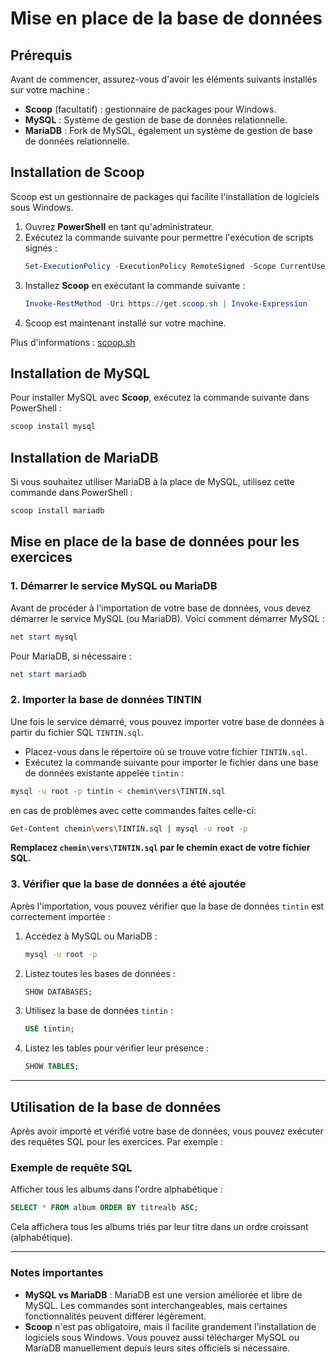 # Mise en place de la base de données

## Prérequis
Avant de commencer, assurez-vous d'avoir les éléments suivants installés sur votre machine :

- **Scoop** (facultatif) : gestionnaire de packages pour Windows.
- **MySQL** : Système de gestion de base de données relationnelle.
- **MariaDB** : Fork de MySQL, également un système de gestion de base de données relationnelle.

## Installation de Scoop
Scoop est un gestionnaire de packages qui facilite l'installation de logiciels sous Windows.

1. Ouvrez **PowerShell** en tant qu'administrateur.
2. Exécutez la commande suivante pour permettre l'exécution de scripts signés :
    ```powershell
    Set-ExecutionPolicy -ExecutionPolicy RemoteSigned -Scope CurrentUser
    ```
3. Installez **Scoop** en exécutant la commande suivante :
    ```powershell
    Invoke-RestMethod -Uri https://get.scoop.sh | Invoke-Expression
    ```
4. Scoop est maintenant installé sur votre machine.

Plus d'informations : [scoop.sh](https://scoop.sh/)

## Installation de MySQL

Pour installer MySQL avec **Scoop**, exécutez la commande suivante dans PowerShell :

```powershell
scoop install mysql
```

## Installation de MariaDB

Si vous souhaitez utiliser MariaDB à la place de MySQL, utilisez cette commande dans PowerShell :

```powershell
scoop install mariadb
```

## Mise en place de la base de données pour les exercices

### 1. Démarrer le service MySQL ou MariaDB
Avant de procéder à l'importation de votre base de données, vous devez démarrer le service MySQL (ou MariaDB). Voici comment démarrer MySQL :

```powershell
net start mysql
```

Pour MariaDB, si nécessaire :

```powershell
net start mariadb
```

### 2. Importer la base de données TINTIN

Une fois le service démarré, vous pouvez importer votre base de données à partir du fichier SQL `TINTIN.sql`.

- Placez-vous dans le répertoire où se trouve votre fichier `TINTIN.sql`.
- Exécutez la commande suivante pour importer le fichier dans une base de données existante appelée `tintin` :
  
```bash
mysql -u root -p tintin < chemin\vers\TINTIN.sql
```
en cas de problèmes avec cette commandes faites celle-ci:
```bash
Get-Content chemin\vers\TINTIN.sql | mysql -u root -p
```

**Remplacez `chemin\vers\TINTIN.sql` par le chemin exact de votre fichier SQL.**

### 3. Vérifier que la base de données a été ajoutée
Après l'importation, vous pouvez vérifier que la base de données `tintin` est correctement importée :

1. Accédez à MySQL ou MariaDB :
   ```bash
   mysql -u root -p
   ```
2. Listez toutes les bases de données :
   ```sql
   SHOW DATABASES;
   ```
3. Utilisez la base de données `tintin` :
   ```sql
   USE tintin;
   ```
4. Listez les tables pour vérifier leur présence :
   ```sql
   SHOW TABLES;
   ```

---

## Utilisation de la base de données

Après avoir importé et vérifié votre base de données, vous pouvez exécuter des requêtes SQL pour les exercices. Par exemple :

### Exemple de requête SQL
Afficher tous les albums dans l'ordre alphabétique :

```sql
SELECT * FROM album ORDER BY titrealb ASC;
```

Cela affichera tous les albums triés par leur titre dans un ordre croissant (alphabétique).

---

### Notes importantes

- **MySQL vs MariaDB** : MariaDB est une version améliorée et libre de MySQL. Les commandes sont interchangeables, mais certaines fonctionnalités peuvent différer légèrement.
- **Scoop** n'est pas obligatoire, mais il facilite grandement l'installation de logiciels sous Windows. Vous pouvez aussi télécharger MySQL ou MariaDB manuellement depuis leurs sites officiels si nécessaire.
